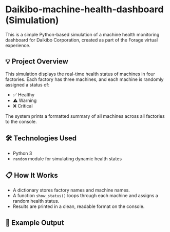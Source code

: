 # Daikibo-machine-health-dashboard (Simulation)

This is a simple Python-based simulation of a machine health monitoring dashboard for Daikibo Corporation, created as part of the Forage virtual experience.

## 💡 Project Overview

This simulation displays the real-time health status of machines in four factories. Each factory has three machines, and each machine is randomly assigned a status of:

- ✅ Healthy
- ⚠️ Warning
- ❌ Critical

The system prints a formatted summary of all machines across all factories to the console.

## 🛠️ Technologies Used

- Python 3
- `random` module for simulating dynamic health states

## 📋 How It Works

- A dictionary stores factory names and machine names.
- A function `show_status()` loops through each machine and assigns a random health status.
- Results are printed in a clean, readable format on the console.

## 🧪 Example Output

